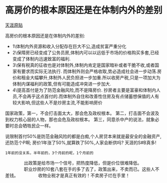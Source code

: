 # 高房价的根本原因还是在体制内外的差别

[天涯原贴](http://bbs.tianya.cn/post-house-215762-1.shtml)

高房价的根本原因还是在体制内外的差别:
　　
* 1\体制内外资源和收入分配存在巨大不公,造成贫富严重分化
　　
* 2\保障房已经变成了公务员房,体制内可以以远低于市场的价格购买多套,已经变成了体制内迅速致富的福利.
　　
* 3\保有税真的征收也是对体制外,体制内肯定是国家暗补或者干脆不收,或者国家有要求而实际无法执行. 而体制外则会严格收取,势必造成社会进一步动荡.房价和租金大幅攀升,体制外人民负担进一步加重.所以收房产税,只是一项加大为体制内谋福利的政策,但有可能造成冲突进一步加大.
　　
* 4\提高首付是为了防范金融风险,而不是降房价. 抄房者主要是富豪和体制内人员,不会再乎这点首付的.而体制外自住和改善性住房及有点储蓄想保值的人有较大影响,但这些人不是炒房主流,不能影响房价

国家政策，第一，不会打击面太大，那会危及政权根本。
第二，打击面不会波及到权力核心层的人物，那也会危及政权根本。
第三，同意杀中产的说法，就象必要时总会牺牲民企一样。

说限制首付50%是防范金融风险的都是白痴,个人房贷本来就是最安全的金融资产,还防范个P啊;
房价1年涨了50%,就算跌了50%,人家会断供吗?
天涯的S#B真多!

    1年前的没关系，半年前的，3个月前的呢，1个月前的
　　
　　出政策是给市场一个信号，把热度降低，但是价位很难降低。
　　
　　职业炒房的10套八套在手的多了去了，政策出来，不卖而已。这些人不差钱。
　　
　　收物业税才是真正有效的！不卖房子烂在手里！